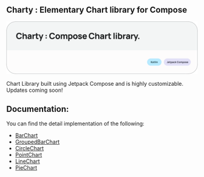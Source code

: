 ## Charty : Elementary Chart library for Compose

![Charty](img/banner.png)

Chart Library built using Jetpack Compose and is highly customizable. Updates coming soon!

## Documentation:

You can find the detail implementation of the following:

- [BarChart](docs/BarChart.md)
- [GroupedBarChart](docs/GroupedBarChart.md)
- [CircleChart](docs/CircleChart.md)
- [PointChart](docs/PointChart.md)
- [LineChart](docs/LineChart.md)
- [PieChart](docs/PieChart.md)
